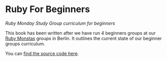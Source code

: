 # Ruby For Beginners

*Ruby Monday Study Group curriculum for beginners*

This book has been written after we have run 4 beginners groups at our [Ruby
Monstas](http://rubymonstas.org) groups in Berlin. It outlines the current
state of our beginner groups curriculum.

You can [find the source code here](https://github.com/rubymonsters/ruby-for-beginners).


